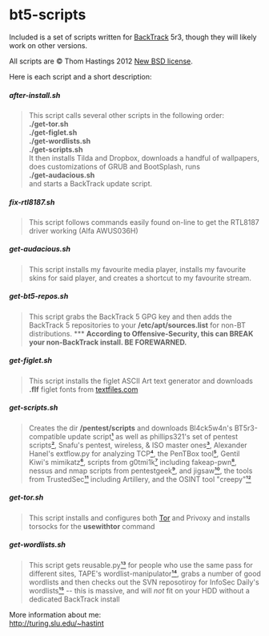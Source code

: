 bt5-scripts
===========

Included is a set of scripts written for
[BackTrack](http://backtrack-linux.org) 5r3,
though they will likely work on other versions.

All scripts are &copy; Thom Hastings 2012
[New BSD license](http://opensource.org/licenses/BSD-3-Clause).

Here is each script and a short description:

##### after-install.sh
>    This script calls several other scripts in the
>    following order:  
>    **./get-tor.sh**  
>    **./get-figlet.sh**  
>    **./get-wordlists.sh**  
>    **./get-scripts.sh**  
>    It then installs Tilda and Dropbox, downloads
>    a handful of wallpapers, does customizations
>    of GRUB and BootSplash, runs  
>    **./get-audacious.sh**  
>    and starts a BackTrack update script.

##### fix-rtl8187.sh
>    This script follows commands easily found on-line
>    to get the RTL8187 driver working (Alfa AWUS036H)

##### get-audacious.sh
>    This script installs my favourite media player,
>    installs my favourite skins for said player, and
>    creates a shortcut to my favourite stream.

##### get-bt5-repos.sh
>    This script grabs the BackTrack 5 GPG key and
>    then adds the BackTrack 5 repositories to your
>    **/etc/apt/sources.list** for non-BT distributions.
>    *** **According to Offensive-Security, this can
>    BREAK your non-BackTrack install. BE FOREWARNED.**

##### get-figlet.sh
>    This script installs the figlet ASCII Art text
>    generator and downloads **.flf** figlet fonts from
>    [textfiles.com](http://textfiles.com/art)

##### get-scripts.sh
>    Creates the dir **/pentest/scripts** and downloads
>    Bl4ck5w4n's BT5r3-compatible update script[¹][1] as
>    well as phillips321's set of pentest scripts[²][2],
>    Snafu's pentest, wireless, & ISO master ones[³][3],
>    Alexander Hanel's extflow.py for analyzing TCP[⁴][4],
>    the PenTBox tool[⁵][5], Gentil Kiwi's mimikatz[⁶][6], 
>    scripts from g0tmi1k[⁷][7] including fakeap-pwn[⁸][8],
>    nessus and nmap scripts from pentestgeek[⁹][9], and jigsaw[¹⁰][10],
>    the tools from TrustedSec[¹¹][11] including Artillery,
>    and the OSINT tool "creepy"[¹²][12]

##### get-tor.sh
>    This script installs and configures both [Tor](http://torproject.org)
>    and Privoxy and installs torsocks for the **usewithtor** command

##### get-wordlists.sh
>    This script gets reusable.py[¹³][13] for people who use the same
>    pass for different sites, TAPE's wordlist-manipulator[¹⁴][14],
>    grabs a number of good wordlists and then checks out
>    the SVN reposotiroy for InfoSec Daily's wordlists[¹⁵][15]
>    -- this is massive, and will *not* fit on your HDD
>    without a dedicated BackTrack install

[1]: http://bl4ck5w4n.tk/?p=44 "Bl4ck5w4n's BT5 update script"
[2]: http://phillips321.googlecode.com "phillips321's pentest scripts"
[3]: http://configitnow.com/snippets "Snafu's scripts"
[4]: http://hooked-on-mnemonics.blogspot.jp/2012/04/extflowpy-hack-for-carving-files-from.html "extflow.py blog post"
[5]: http://www.pentbox.net "PenTBox"
[6]: http://blog.gentilkiwi.com/mimikatz "Mimikatz"
[7]: http://code.google.com/p/g0tmi1k "g0tmi1k's scripts"
[8]: http://code.google.com/p/fakeap-pwn "g0tmi1k's fakeap-pwn"
[9]: https://github.com/pentestgeek/scripts "pentestgeek nessus and nmap scripts"
[10]: https://github.com/pentestgeek/jigsaw "pentestgeek jigsaw"
[11]: http://www.trustedsec.com/downloads/tools-download/ "TrustedSec Tools Download"
[12]: http://ilektrojohn.github.com/creepy/ "creepy"
[13]: https://dazzlepod.com/reusable/ "reusable.py"
[14]: http://adaywithtape.blogspot.com/2012/10/manipulating-wordlists-with-wlm.html "TAPE's wordlist-manipulator"
[15]: http://www.isdpodcast.com/resources/62k-common-passwords "InfoSec Daily Podcast's 62k common passes"

More information about me:  
http://turing.slu.edu/~hastint
